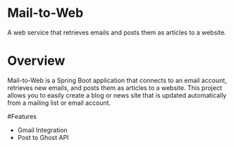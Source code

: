 # Mail-to-Web
A web service that retrieves emails and posts them as articles to a website.

# Overview
Mail-to-Web is a Spring Boot application that connects to an email account, retrieves new emails, and posts them as articles to a website. This project allows you to easily create a blog or news site that is updated automatically from a mailing list or email account.

#Features
- Gmail Integration
- Post to Ghost API
